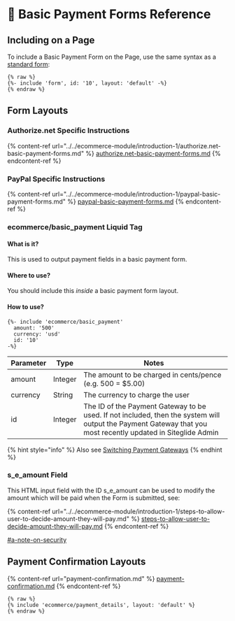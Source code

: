 # 👀 Basic Payment Forms Reference

## Including on a Page

To include a Basic Payment Form on the Page, use the same syntax as a [standard form](../../forms/forms-reference.md):

```liquid
{% raw %}
{%- include 'form', id: '10', layout: 'default' -%}
{% endraw %}
```

## Form Layouts

### Authorize.net Specific Instructions

{% content-ref url="../../ecommerce-module/introduction-1/authorize.net-basic-payment-forms.md" %}
[authorize.net-basic-payment-forms.md](../../ecommerce-module/introduction-1/authorize.net-basic-payment-forms.md)
{% endcontent-ref %}

### PayPal Specific Instructions

{% content-ref url="../../ecommerce-module/introduction-1/paypal-basic-payment-forms.md" %}
[paypal-basic-payment-forms.md](../../ecommerce-module/introduction-1/paypal-basic-payment-forms.md)
{% endcontent-ref %}

### ecommerce/basic\_payment Liquid Tag

#### What is it?

This is used to output payment fields in a basic payment form.

#### Where to use?

You should include this _inside_ a basic payment form layout.

#### How to use?

```liquid
{%- include 'ecommerce/basic_payment'
  amount: '500'
  currency: 'usd'
  id: '10'
-%}
```

| Parameter | Type    | Notes                                                                                                                                                        |
| --------- | ------- | ------------------------------------------------------------------------------------------------------------------------------------------------------------ |
| amount    | Integer | The amount to be charged in cents/pence (e.g. 500 = $5.00)                                                                                                   |
| currency  | String  | The currency to charge the user                                                                                                                              |
| id        | Integer | The ID of the Payment Gateway to be used. If not included, then the system will output the Payment Gateway that you most recently updated in Siteglide Admin |

{% hint style="info" %}
Also see [Switching Payment Gateways](../payment-gateways/switching-gateway.md)
{% endhint %}

### s\_e\_amount Field

This HTML input field with the ID s\_e\_amount can be used to modify the amount which will be paid when the Form is submitted, see:

{% content-ref url="../../ecommerce-module/introduction-1/steps-to-allow-user-to-decide-amount-they-will-pay.md" %}
[steps-to-allow-user-to-decide-amount-they-will-pay.md](../../ecommerce-module/introduction-1/steps-to-allow-user-to-decide-amount-they-will-pay.md)
{% endcontent-ref %}

[#a-note-on-security](basic-payments.md#a-note-on-security "mention")

## Payment Confirmation Layouts

{% content-ref url="payment-confirmation.md" %}
[payment-confirmation.md](payment-confirmation.md)
{% endcontent-ref %}

```
{% raw %}
{% include 'ecommerce/payment_details', layout: 'default' %}
{% endraw %}
```

